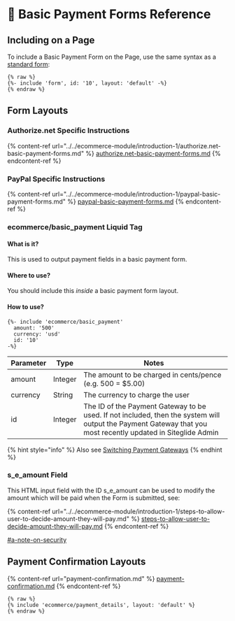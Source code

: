 # 👀 Basic Payment Forms Reference

## Including on a Page

To include a Basic Payment Form on the Page, use the same syntax as a [standard form](../../forms/forms-reference.md):

```liquid
{% raw %}
{%- include 'form', id: '10', layout: 'default' -%}
{% endraw %}
```

## Form Layouts

### Authorize.net Specific Instructions

{% content-ref url="../../ecommerce-module/introduction-1/authorize.net-basic-payment-forms.md" %}
[authorize.net-basic-payment-forms.md](../../ecommerce-module/introduction-1/authorize.net-basic-payment-forms.md)
{% endcontent-ref %}

### PayPal Specific Instructions

{% content-ref url="../../ecommerce-module/introduction-1/paypal-basic-payment-forms.md" %}
[paypal-basic-payment-forms.md](../../ecommerce-module/introduction-1/paypal-basic-payment-forms.md)
{% endcontent-ref %}

### ecommerce/basic\_payment Liquid Tag

#### What is it?

This is used to output payment fields in a basic payment form.

#### Where to use?

You should include this _inside_ a basic payment form layout.

#### How to use?

```liquid
{%- include 'ecommerce/basic_payment'
  amount: '500'
  currency: 'usd'
  id: '10'
-%}
```

| Parameter | Type    | Notes                                                                                                                                                        |
| --------- | ------- | ------------------------------------------------------------------------------------------------------------------------------------------------------------ |
| amount    | Integer | The amount to be charged in cents/pence (e.g. 500 = $5.00)                                                                                                   |
| currency  | String  | The currency to charge the user                                                                                                                              |
| id        | Integer | The ID of the Payment Gateway to be used. If not included, then the system will output the Payment Gateway that you most recently updated in Siteglide Admin |

{% hint style="info" %}
Also see [Switching Payment Gateways](../payment-gateways/switching-gateway.md)
{% endhint %}

### s\_e\_amount Field

This HTML input field with the ID s\_e\_amount can be used to modify the amount which will be paid when the Form is submitted, see:

{% content-ref url="../../ecommerce-module/introduction-1/steps-to-allow-user-to-decide-amount-they-will-pay.md" %}
[steps-to-allow-user-to-decide-amount-they-will-pay.md](../../ecommerce-module/introduction-1/steps-to-allow-user-to-decide-amount-they-will-pay.md)
{% endcontent-ref %}

[#a-note-on-security](basic-payments.md#a-note-on-security "mention")

## Payment Confirmation Layouts

{% content-ref url="payment-confirmation.md" %}
[payment-confirmation.md](payment-confirmation.md)
{% endcontent-ref %}

```
{% raw %}
{% include 'ecommerce/payment_details', layout: 'default' %}
{% endraw %}
```

